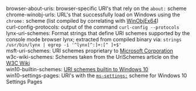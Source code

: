 browser-about-uris: browser-specific URI's that rely on the `about:` scheme  
chrome-winobj-urls: URL's that successfully load on Windows using the `chrome:` scheme (list compiled by correlating with [WinObjEx64](https://github.com/hfiref0x/WinObjEx64))  
curl-config-protocols: output of the command `curl-config --protocols`  
lynx-uri-schemes: Format strings that define URI schemes supported by the console mode browser lynx; extracted from compiled binary via: `strings /usr/bin/lynx | egrep -i '^lynx[^:]+:[^ ]+$'`  
msft-uri-schemes: URI schemes proprietary to [Microsoft Corporation](https://microsoft.com)  
w3c-wiki-schemes: Schemes taken from the UriSchemes article on the [W3C Wiki](https://w3.org/wiki/Main_Page)  
win10-builtin-schemes: [URI schemes builtin to Windows 10](https://docs.microsoft.com/en-us/windows/uwp/launch-resume/launch-default-app "Launch the default app for a URI")  
win10-settings-pages: URI's with the [`ms-settings:`](https://docs.microsoft.com/en-us/windows/uwp/launch-resume/launch-settings-app#ms-settings-uri-scheme-reference "ms-settings: URI scheme reference") scheme for Windows 10 Settings Pages  
